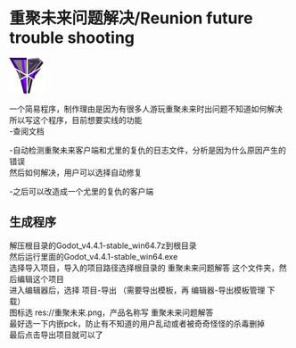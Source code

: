 # 重聚未来问题解决/Reunion future trouble shooting
![重聚未来问题解答](/重聚未来问题解答.png "重聚未来问题解答")

一个简易程序，制作理由是因为有很多人游玩重聚未来时出问题不知道如何解决  
所以写这个程序，目前想要实线的功能  
-查阅文档

-自动检测重聚未来客户端和尤里的复仇的日志文件，分析是因为什么原因产生的错误  
然后如何解决，用户可以选择自动修复  

-之后可以改造成一个尤里的复仇的客户端  

## 生成程序
解压根目录的Godot_v4.4.1-stable_win64.7z到根目录  
然后运行里面的Godot_v4.4.1-stable_win64.exe  
选择导入项目，导入的项目路径选择根目录的 重聚未来问题解答 这个文件夹，然后编辑这个项目  
进入编辑器后，选择 项目-导出 （需要导出模板，再 编辑器-导出模板管理 下载）  
图标选 res://重聚未来.png，产品名称写 重聚未来问题解答  
最好选一下内嵌pck，防止有不知道的用户乱动或者被奇奇怪怪的杀毒删掉  
最后点击导出项目就可以了
